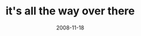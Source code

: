 ---
layout: base.njk
title : 'it&#39;s all the way over there' 
view_title : 'it&#39;s all the way over there' 
year : '2008' 
date : '2008-11-18' 
img_file : '/drawing/itsallthewayoverthere.jpg' 
html_file : 'itsallthewayoverthere' 
next_html : 'todayisgoingtobealongday.html' 
year_order : '523' 
permalink : "title/{{html_file}}.html"
---